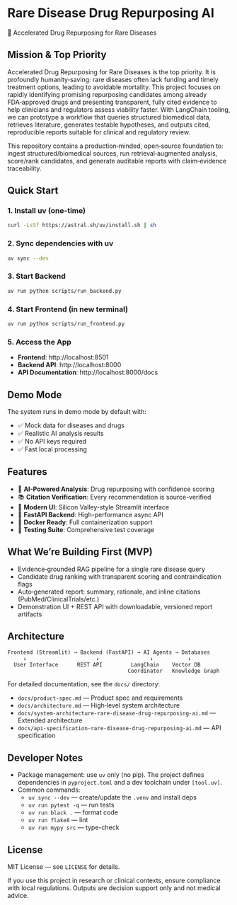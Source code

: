 # Rare Disease Drug Repurposing AI

🧬 Accelerated Drug Repurposing for Rare Diseases

## Mission & Top Priority

Accelerated Drug Repurposing for Rare Diseases is the top priority. It is profoundly humanity‑saving: rare diseases often lack funding and timely treatment options, leading to avoidable mortality. This project focuses on rapidly identifying promising repurposing candidates among already FDA‑approved drugs and presenting transparent, fully cited evidence to help clinicians and regulators assess viability faster. With LangChain tooling, we can prototype a workflow that queries structured biomedical data, retrieves literature, generates testable hypotheses, and outputs cited, reproducible reports suitable for clinical and regulatory review.

This repository contains a production‑minded, open‑source foundation to: ingest structured/biomedical sources, run retrieval‑augmented analysis, score/rank candidates, and generate auditable reports with claim‑evidence traceability.

## Quick Start

### 1. Install uv (one-time)
```bash
curl -LsSf https://astral.sh/uv/install.sh | sh
```

### 2. Sync dependencies with uv
```bash
uv sync --dev
```

### 3. Start Backend
```bash
uv run python scripts/run_backend.py
```

### 4. Start Frontend (in new terminal)
```bash
uv run python scripts/run_frontend.py
```

### 5. Access the App
- **Frontend**: http://localhost:8501
- **Backend API**: http://localhost:8000
- **API Documentation**: http://localhost:8000/docs

## Demo Mode

The system runs in demo mode by default with:
- ✅ Mock data for diseases and drugs
- ✅ Realistic AI analysis results  
- ✅ No API keys required
- ✅ Fast local processing

## Features

- 🔬 **AI-Powered Analysis**: Drug repurposing with confidence scoring
- 📚 **Citation Verification**: Every recommendation is source-verified
- 🎨 **Modern UI**: Silicon Valley-style Streamlit interface
- 🚀 **FastAPI Backend**: High-performance async API
- 🐋 **Docker Ready**: Full containerization support
- 🧪 **Testing Suite**: Comprehensive test coverage

## What We’re Building First (MVP)

- Evidence‑grounded RAG pipeline for a single rare disease query
- Candidate drug ranking with transparent scoring and contraindication flags
- Auto‑generated report: summary, rationale, and inline citations (PubMed/ClinicalTrials/etc.)
- Demonstration UI + REST API with downloadable, versioned report artifacts

## Architecture

```
Frontend (Streamlit) → Backend (FastAPI) → AI Agents → Databases
     ↓                      ↓                ↓           ↓
  User Interface      REST API         LangChain    Vector DB
                                      Coordinator   Knowledge Graph
```

For detailed documentation, see the `docs/` directory:
- `docs/product-spec.md` — Product spec and requirements
- `docs/architecture.md` — High‑level system architecture
- `docs/system-architecture-rare-disease-drug-repurposing-ai.md` — Extended architecture
- `docs/api-specification-rare-disease-drug-repurposing-ai.md` — API specification

## Developer Notes

- Package management: use `uv` only (no pip). The project defines dependencies in `pyproject.toml` and a dev toolchain under `[tool.uv]`.
- Common commands:
  - `uv sync --dev` — create/update the `.venv` and install deps
  - `uv run pytest -q` — run tests
  - `uv run black .` — format code
  - `uv run flake8` — lint
  - `uv run mypy src` — type-check

## License

MIT License — see `LICENSE` for details.

If you use this project in research or clinical contexts, ensure compliance with local regulations. Outputs are decision support only and not medical advice.
